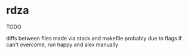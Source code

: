 # rdza

TODO

diffs between files made via stack and makefile
probably due to flags
if can't overcome, run happy and alex manually